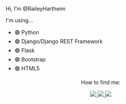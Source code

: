 Hi, I’m @RaileyHartheim


I'm using...
- 🟣 Python
- 🟣 Django/Django REST Framework
- 🟣 Flask
- 🟣 Bootstrap
- 🟣 HTML5


<p align="center">How to find me: </p>

<p align="center">
  <a href= "https://www.linkedin.com/in/yuliakazhaeva/">
    <img src="https://img.icons8.com/nolan/64/linkedin.png"/>
  </a>
  <a href= "https://t.me/hartheim">
    <img src="https://img.icons8.com/nolan/64/telegram-app.png"/>
  </a>
  <a href= "mailto:kazhaeva.yu@gmail.com">
    <img src="https://img.icons8.com/nolan/64/gmail-new.png"/>
  </a>
</p>

<!---
RaileyHartheim/RaileyHartheim is a ✨ special ✨ repository because its `README.md` (this file) appears on your GitHub profile.
You can click the Preview link to take a look at your changes.
--->
